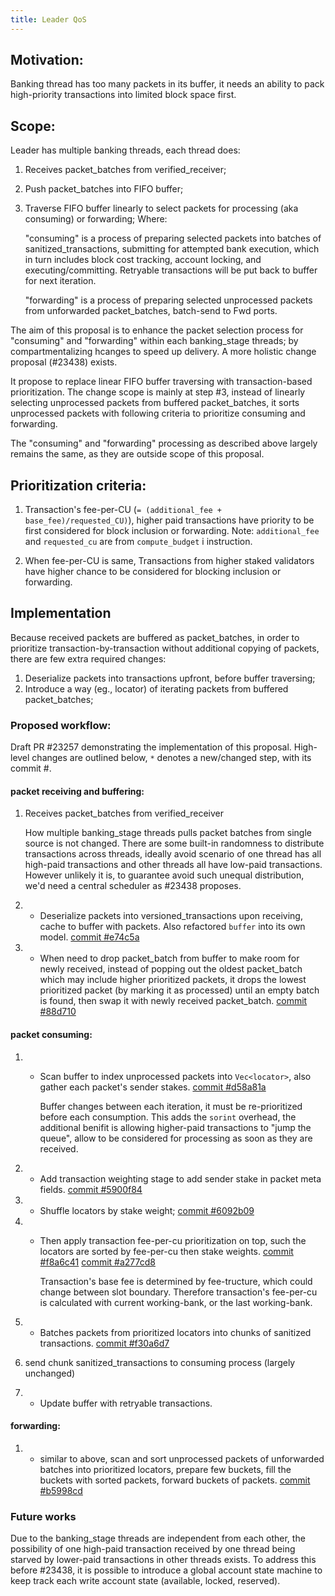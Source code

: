 ```yaml
---
title: Leader QoS
---
```


## Motivation:
Banking thread has too many packets in its buffer, it needs an ability to pack
high-priority transactions into limited block space first.

## Scope:
Leader has multiple banking threads, each thread does:
1. Receives packet_batches from verified_receiver;
2. Push packet_batches into FIFO buffer;
3. Traverse FIFO buffer linearly to select packets for processing (aka
   consuming) or forwarding; Where:
   
   "consuming" is a process of preparing selected packets into batches of 
   sanitized_transactions, submitting for attempted bank execution, which in 
   turn includes block cost tracking, account locking, and executing/committing.
   Retryable transactions will be put back to buffer for next iteration.

   "forwarding" is a process of preparing selected unprocessed packets from
   unforwarded packet_batches, batch-send to Fwd ports. 

The aim of this proposal is to enhance the packet selection process for
"consuming" and "forwarding" within each banking_stage threads; by 
compartmentalizing hcanges to speed up delivery. A more holistic change 
proposal (#23438) exists. 

It propose to replace linear FIFO buffer traversing with transaction-based 
prioritization. The change scope is mainly at step #3, instead of linearly
selecting unprocessed packets from buffered packet_batches, it sorts 
unprocessed packets with following criteria to prioritize consuming and
forwarding. 

The "consuming" and "forwarding" processing as described above largely remains
the same, as they are outside scope of this proposal. 

## Prioritization criteria:
1. Transaction's fee-per-CU (`= (additional_fee + base_fee)/requested_CU)`), 
   higher paid transactions have priority to be first considered for block 
   inclusion or forwarding. 
   Note: `additional_fee` and `requested_cu` are from `compute_budget` i
   instruction.

2. When fee-per-CU is same, Transactions from higher staked validators have
   higher chance to be considered for blocking inclusion or forwarding.

## Implementation 
Because received packets are buffered as packet_batches, in order to 
prioritize transaction-by-transaction without additional copying of packets,
there are few extra required changes:
1. Deserialize packets into transactions upfront, before buffer traversing;
2. Introduce a way (eg., locator) of iterating packets from buffered 
   packet_batches;

### Proposed workflow:
Draft PR #23257 demonstrating the implementation of this proposal. High-level
changes are outlined below, `*` denotes a new/changed step, with its commit #.

#### packet receiving and buffering:
1. Receives packet_batches from verified_receiver

   How multiple banking_stage threads pulls packet batches from single source
   is not changed. There are some built-in randomness to distribute transactions
   across threads, ideally avoid scenario of one thread has all high-paid
   transactions and other threads all have low-paid transactions. However 
   unlikely it is, to guarantee avoid such unequal distribution, we'd need a 
   central scheduler as #23438 proposes.
 
2. * Deserialize packets into versioned_transactions upon receiving,
     cache to buffer with packets. Also refactored `buffer` into its own model.
     [commit #e74c5a](https://github.com/solana-labs/solana/pull/23257/commits/e74c5a792284629b242504b12ac5765fac0c773b)

3. * When need to drop packet_batch from buffer to make room for newly received,
     instead of popping out the oldest packet_batch which may include higher 
     prioritized packets, it drops the lowest prioritized packet (by marking it
     as processed) until an empty batch is found, then swap it with newly 
     received packet_batch.
     [commit #88d710](https://github.com/solana-labs/solana/pull/23257/commits/88d71067ef13b02ce1f03b329a7b013ee4f063d8)
 
#### packet consuming:
1. * Scan buffer to index unprocessed packets into `Vec<locator>`, also gather 
     each packet's sender stakes.
     [commit #d58a81a](https://github.com/solana-labs/solana/pull/23257/commits/d58a81a748ea9b10ee5b7aeca225fad3aad18e72)

     Buffer changes between each iteration, it must be re-prioritized before
     each consumption. This adds the `sorint` overhead, the additional benifit
     is allowing higher-paid transactions to "jump the queue", allow to be 
     considered for processing as soon as they are received.

2. * Add transaction weighting stage to add sender stake in packet meta fields.
     [commit #5900f84](https://github.com/solana-labs/solana/pull/23257/commits/5900f84ac06496625f77efd2a6152b6942ef50af)

3. * Shuffle locators by stake weight;
     [commit #6092b09](https://github.com/solana-labs/solana/pull/23257/commits/6092b095177f1a29f996aad13f41e7de4674f9eb)

4. * Then apply transaction fee-per-cu prioritization on top, such the locators
     are sorted by fee-per-cu then stake weights. 
     [commit #f8a6c41](https://github.com/solana-labs/solana/pull/23257/commits/f8a6c416eef7429f6af1d05eef241f6da5146a2e)
     [commit #a277cd8](https://github.com/solana-labs/solana/pull/23257/commits/a277cd871ab730d72b2e0cc420bfd5322d0ef939)

     Transaction's base fee is determined by fee-tructure, which could change
     between slot boundary. Therefore transaction's  fee-per-cu is calculated 
     with current working-bank, or the last working-bank.

5. * Batches packets from prioritized locators into chunks of sanitized 
     transactions.
     [commit #f30a6d7](https://github.com/solana-labs/solana/pull/23257/commits/f30a6d7c92c48a320aefb6493cbcd955d36ff9e8)

6. send chunk sanitized_transactions to consuming process (largely unchanged)

7. * Update buffer with retryable transactions.

#### forwarding:
1. * similar to above, scan and sort unprocessed packets of unforwarded batches
     into prioritized locators, prepare few buckets, fill the buckets with 
     sorted packets, forward buckets of packets.
     [commit #b5998cd](https://github.com/solana-labs/solana/pull/23257/commits/b5998cd161ac3af58be6ba0d3ea7803074cf69ff)


### Future works
Due to the banking_stage threads are independent from each other, the possibility
of one high-paid transaction received by one thread being starved by lower-paid
transactions in other threads exists. To address this before #23438, it is 
possible to introduce a global account state machine to keep track each write 
account state (available, locked, reserved).

